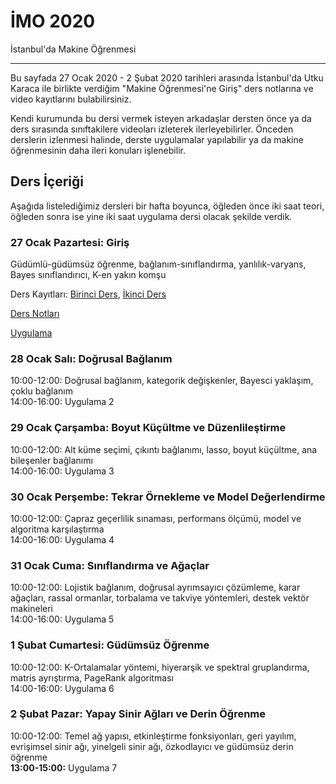 # İMO 2020

İstanbul'da Makine Öğrenmesi

---

Bu sayfada 27 Ocak 2020 - 2 Şubat 2020 tarihleri arasında İstanbul'da
Utku Karaca ile birlikte verdiğim "Makine Öğrenmesi'ne Giriş" ders
notlarına ve video kayıtlarını bulabilirsiniz.

Kendi kurumunda bu dersi vermek isteyen arkadaşlar dersten önce ya da
ders sırasında sınıftakilere videoları izleterek
ilerleyebilirler. Önceden derslerin izlenmesi halinde, derste
uygulamalar yapılabilir ya da makine öğrenmesinin daha ileri konuları
işlenebilir.


## Ders İçeriği

Aşağıda listelediğimiz dersleri bir hafta boyunca, öğleden önce iki
saat teori, öğleden sonra ise yine iki saat uygulama dersi olacak
şekilde verdik.

### 27 Ocak Pazartesi: Giriş

Güdümlü-güdümsüz öğrenme, bağlanım-sınıflandırma, yanlılık-varyans,
Bayes sınıflandırıcı, K-en yakın komşu <br />

Ders Kayıtları: [Birinci
Ders](https://www.youtube.com/watch?v=eKrnMr--bDY&list=PLZcbvMjrj9DVU6g2A5e6voeigUtSMsAJH&index=2&t=12s
"Giriş Dersi (1/2)"), [İkinci
Ders](https://www.youtube.com/watch?v=3sgr8vsz7BA&list=PLZcbvMjrj9DVU6g2A5e6voeigUtSMsAJH&index=3&t=9s "Giriş Dersi (2/2)")
<br />

[Ders Notları](https://github.com/sibirbil/IMO2020/tree/master/DersNotlari/01_Giris) <br /> 

[Uygulama](https://github.com/sibirbil/IMO2020/tree/master/UygulamaDersleri/01_Giris) <br />

### 28 Ocak Salı: Doğrusal Bağlanım
10:00-12:00: Doğrusal bağlanım, kategorik değişkenler, Bayesci yaklaşım, çoklu bağlanım <br />
14:00-16:00: Uygulama 2

### 29 Ocak Çarşamba: Boyut Küçültme ve Düzenlileştirme 
10:00-12:00: Alt küme seçimi, çıkıntı bağlanımı, lasso, boyut küçültme, ana bileşenler bağlanımı <br /> 
14:00-16:00: Uygulama 3

### 30 Ocak Perşembe: Tekrar Örnekleme ve Model Değerlendirme 
10:00-12:00: Çapraz geçerlilik sınaması, performans ölçümü, model ve algoritma karşılaştırma <br /> 
14:00-16:00: Uygulama 4

### 31 Ocak Cuma: Sınıflandırma ve Ağaçlar
10:00-12:00: Lojistik bağlanım, doğrusal ayrımsayıcı çözümleme, karar ağaçları, rassal ormanlar, torbalama ve takviye yöntemleri, destek vektör makineleri <br /> 
14:00-16:00: Uygulama 5

### 1 Şubat Cumartesi: Güdümsüz Öğrenme
10:00-12:00: K-Ortalamalar yöntemi, hiyerarşik ve spektral gruplandırma, matris ayrıştırma, PageRank algoritması  <br /> 
14:00-16:00: Uygulama 6

### 2 Şubat Pazar: Yapay Sinir Ağları ve Derin Öğrenme
10:00-12:00: Temel ağ yapısı, etkinleştirme fonksiyonları, geri yayılım, evrişimsel sinir ağı, yinelgeli sinir ağı, özkodlayıcı ve güdümsüz derin öğrenme  <br /> 
**13:00-15:00:** Uygulama 7
